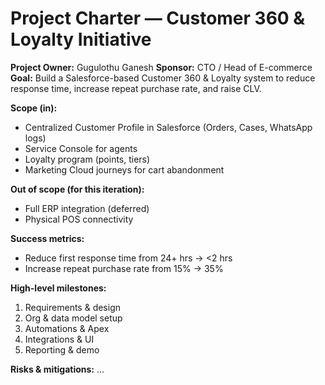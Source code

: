 # Project Charter — Customer 360 & Loyalty Initiative

**Project Owner:** Gugulothu Ganesh
**Sponsor:**  CTO / Head of E-commerce
**Goal:** Build a Salesforce-based Customer 360 & Loyalty system to reduce response time, increase repeat purchase rate, and raise CLV.

**Scope (in):**
- Centralized Customer Profile in Salesforce (Orders, Cases, WhatsApp logs)
- Service Console for agents
- Loyalty program (points, tiers)
- Marketing Cloud journeys for cart abandonment

**Out of scope (for this iteration):**
- Full ERP integration (deferred)
- Physical POS connectivity

**Success metrics:**
- Reduce first response time from 24+ hrs → <2 hrs
- Increase repeat purchase rate from 15% → 35%

**High-level milestones:**
1. Requirements & design
2. Org & data model setup
3. Automations & Apex
4. Integrations & UI
5. Reporting & demo

**Risks & mitigations:** …
